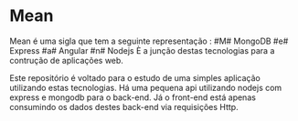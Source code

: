 # Mean

Mean é uma sigla que tem a seguinte representação : 
#M# MongoDB 
#e# Express
#a# Angular
#n# Nodejs
È a junção destas tecnologias para a contrução de aplicações web. 

Este repositório é voltado para o estudo de uma simples aplicação utilizando estas tecnologias. Há uma pequena api utilizando nodejs com express e mongodb para o back-end. Já o front-end está apenas consumindo os dados destes back-end via requisições Http. 